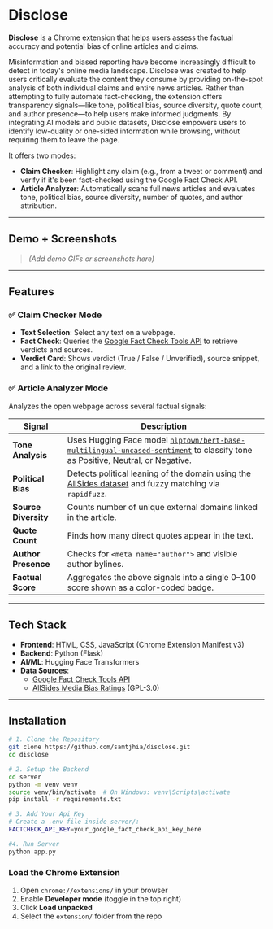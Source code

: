 # Disclose

**Disclose** is a Chrome extension that helps users assess the factual accuracy and potential bias of online articles and claims.

Misinformation and biased reporting have become increasingly difficult to detect in today's online media landscape. Disclose was created to help users critically evaluate the content they consume by providing on-the-spot analysis of both individual claims and entire news articles. Rather than attempting to fully automate fact-checking, the extension offers transparency signals—like tone, political bias, source diversity, quote count, and author presence—to help users make informed judgments. By integrating AI models and public datasets, Disclose empowers users to identify low-quality or one-sided information while browsing, without requiring them to leave the page.

It offers two modes:

- **Claim Checker**: Highlight any claim (e.g., from a tweet or comment) and verify if it's been fact-checked using the Google Fact Check API.
- **Article Analyzer**: Automatically scans full news articles and evaluates tone, political bias, source diversity, number of quotes, and author attribution.

---

## Demo + Screenshots

> *(Add demo GIFs or screenshots here)*

---


## Features

### ✅ Claim Checker Mode
- **Text Selection**: Select any text on a webpage.
- **Fact Check**: Queries the [Google Fact Check Tools API](https://toolbox.google.com/factcheck/explorer) to retrieve verdicts and sources.
- **Verdict Card**: Shows verdict (True / False / Unverified), source snippet, and a link to the original review.

### ✅ Article Analyzer Mode
Analyzes the open webpage across several factual signals:

| Signal           | Description |
|------------------|-------------|
| **Tone Analysis** | Uses Hugging Face model <a href="https://huggingface.co/nlptown/bert-base-multilingual-uncased-sentiment" target="_blank" rel="noopener noreferrer">`nlptown/bert-base-multilingual-uncased-sentiment`</a> to classify tone as Positive, Neutral, or Negative. |
| **Political Bias** | Detects political leaning of the domain using the <a href="https://github.com/favstats/AllSideR" target="_blank" rel="noopener noreferrer">AllSides dataset</a> and fuzzy matching via `rapidfuzz`. |
| **Source Diversity** | Counts number of unique external domains linked in the article. |
| **Quote Count** | Finds how many direct quotes appear in the text. |
| **Author Presence** | Checks for `<meta name="author">` and visible author bylines. |
| **Factual Score** | Aggregates the above signals into a single 0–100 score shown as a color-coded badge. |


---

## Tech Stack

- **Frontend**: HTML, CSS, JavaScript (Chrome Extension Manifest v3)
- **Backend**: Python (Flask)
- **AI/ML**: Hugging Face Transformers
- **Data Sources**:
  - [Google Fact Check Tools API](https://developers.google.com/fact-check/tools/api)
  - [AllSides Media Bias Ratings](https://github.com/favstats/AllSideR) (GPL-3.0)

---

## Installation

```bash
# 1. Clone the Repository
git clone https://github.com/samtjhia/disclose.git
cd disclose

# 2. Setup the Backend
cd server
python -m venv venv
source venv/bin/activate  # On Windows: venv\Scripts\activate
pip install -r requirements.txt

# 3. Add Your Api Key
# Create a .env file inside server/:
FACTCHECK_API_KEY=your_google_fact_check_api_key_here

#4. Run Server
python app.py
```
### Load the Chrome Extension

1. Open `chrome://extensions/` in your browser  
2. Enable **Developer mode** (toggle in the top right)  
3. Click **Load unpacked**  
4. Select the `extension/` folder from the repo  


